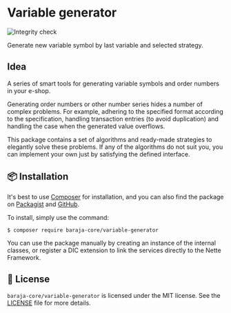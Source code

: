 Variable generator
======================

![Integrity check](https://github.com/baraja-core/variable-generator/workflows/Integrity%20check/badge.svg)

Generate new variable symbol by last variable and selected strategy.

Idea
----

A series of smart tools for generating variable symbols and order numbers in your e-shop.

Generating order numbers or other number series hides a number of complex problems. For example, adhering to the specified format according to the specification, handling transaction entries (to avoid duplication) and handling the case when the generated value overflows.

This package contains a set of algorithms and ready-made strategies to elegantly solve these problems. If any of the algorithms do not suit you, you can implement your own just by satisfying the defined interface.

📦 Installation
---------------

It's best to use [Composer](https://getcomposer.org) for installation, and you can also find the package on
[Packagist](https://packagist.org/packages/baraja-core/admin-bar) and
[GitHub](https://github.com/baraja-core/variable-generator).

To install, simply use the command:

```
$ composer require baraja-core/variable-generator
```

You can use the package manually by creating an instance of the internal classes, or register a DIC extension to link the services directly to the Nette Framework.

📄 License
-----------

`baraja-core/variable-generator` is licensed under the MIT license. See the [LICENSE](https://github.com/baraja-core/variable-generator/blob/master/LICENSE) file for more details.
